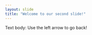 ```yaml
---
layout: slide
title: "Welcome to our second slide!"
---
```

Text body:
Use the left arrow to go back!
